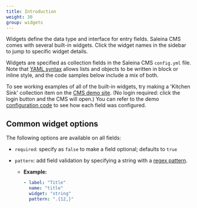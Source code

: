 ```yaml
---
title: Introduction
weight: 30
group: widgets
---
```


Widgets define the data type and interface for entry fields. Saleina CMS comes with several built-in widgets. Click the widget names in the sidebar to jump to specific widget details.

Widgets are specified as collection fields in the Saleina CMS `config.yml` file. Note that [YAML syntax](https://en.wikipedia.org/wiki/YAML#Basic_components) allows lists and objects to be written in block or inline style, and the code samples below include a mix of both.

To see working examples of all of the built-in widgets, try making a 'Kitchen Sink' collection item on the [CMS demo site](https://demo.saleinacms.org). (No login required: click the login button and the CMS will open.) You can refer to the demo [configuration code](https://gitlab.com/saleina/saleinacms/blob/master/public/config.yml) to see how each field was configured.


## Common widget options

The following options are available on all fields:

- `required`: specify as `false` to make a field optional; defaults to `true`
- `pattern`: add field validation by specifying a string with a [regex pattern](https://regexr.com/).

  - **Example:**

    ```yaml
    - label: "Title"
      name: "title"
      widget: "string"
      pattern: ".{12,}"
    ```